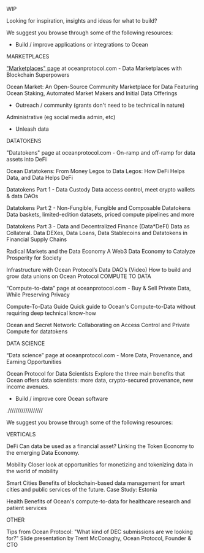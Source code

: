 WIP

Looking for inspiration, insights and ideas for what to build?

We suggest you browse through some of the following resources:


- Build / improve applications or integrations to Ocean

MARKETPLACES

["Marketplaces" page](https://oceanprotocol.com/technology/marketplaces) at oceanprotocol.com - Data Marketplaces with Blockchain Superpowers

Ocean Market: An Open-Source Community Marketplace for Data Featuring Ocean Staking, Automated Market Makers and Initial Data Offerings




- Outreach / community (grants don't need to be technical in nature)

Administrative (eg social media admin, etc)


- Unleash data

DATATOKENS

"Datatokens" page at oceanprotocol.com - On-ramp and off-ramp for data assets into DeFi

Ocean Datatokens: From Money Legos to Data Legos: How DeFi Helps Data, and Data Helps DeFi

Datatokens Part 1 - Data Custody  Data access control, meet crypto wallets & data DAOs

Datatokens Part 2 - Non-Fungible, Fungible and Composable Datatokens Data baskets, limited-edition datasets, priced compute pipelines and more

Datatokens Part 3 - Data and Decentralized Finance (Data*DeFI) Data as Collateral. Data DEXes, Data Loans, Data Stablecoins and Datatokens in Financial Supply Chains

Radical Markets and the Data Economy A Web3 Data Economy to Catalyze Prosperity for Society

Infrastructure with Ocean Protocol’s Data DAO’s (Video) How to build and grow data unions on Ocean Protocol
COMPUTE TO DATA

“Compute-to-data” page at oceanprotocol.com - Buy & Sell Private Data, While Preserving Privacy

Compute-To-Data Guide Quick guide to Ocean's Compute-to-Data without requiring deep technical know-how

Ocean and Secret Network: Collaborating on Access Control and Private Compute for datatokens

DATA SCIENCE

“Data science” page at oceanprotocol.com - More Data, Provenance, and Earning Opportunities

Ocean Protocol for Data Scientists Explore the three main benefits that Ocean offers data scientists: more data, crypto-secured provenance, new income avenues.


- Build / improve core Ocean software



.//////////////////


We suggest you browse through some of the following resources: 







VERTICALS 

DeFi Can data be used as a financial asset? Linking the Token Economy to the emerging Data Economy.

Mobility Closer look at opportunities for monetizing and tokenizing data in the world of mobility

Smart Cities Benefits of blockchain-based data management for smart cities and public services of the future. Case Study: Estonia 

Health Benefits of Ocean's compute-to-data for healthcare research and patient services





OTHER

Tips from Ocean Protocol: "What kind of DEC submissions are we looking for?" Slide presentation by Trent McConaghy, Ocean Protocol, Founder & CTO

